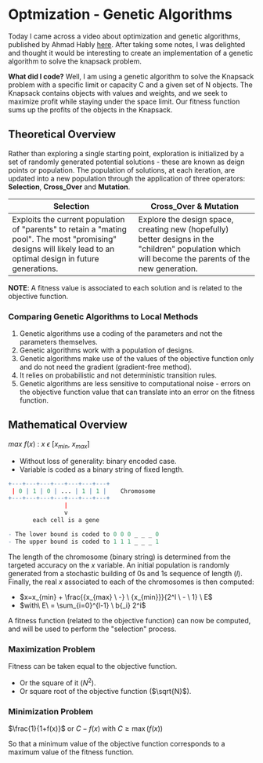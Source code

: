 # Optmization - Genetic Algorithms

Today I came across a video about optimization and genetic algorithms, published by Ahmad Hably [here](https://www.youtube.com/watch?v=x-eqUoCIXi8). After taking some notes, I was delighted and thought it would be interesting to create an implementation of a genetic algorithm to solve the knapsack problem.

<b>What did I code?</b> Well, I am using a genetic algorithm to solve the Knapsack problem with a specific limit or capacity C and a given set of N objects. The Knapsack contains objects with values and weights, and we seek to maximize profit while staying under the space limit. Our fitness function sums up the profits of the objects in the Knapsack.


## Theoretical Overview
Rather than exploring a single starting point, exploration is initialized by a set of randomly generated potential solutions - these are known as deign points or population.
The population of solutions, at each iteration, are updated into a new population through the application of three operators: <b>Selection</b>, <b>Cross_Over</b> and <b>Mutation</b>.

| Selection | Cross_Over & Mutation |
| ------------- | ------------- |
| Exploits the current population of "parents" to retain a "mating pool". The most "promising" designs will likely lead to an optimal design in future generations.  | Explore the design space, creating new (hopefully) better designs in the "children" population which will become the parents of the new generation. | 

<b>NOTE</b>: A fitness value is associated to each solution and is related to the objective function.

### Comparing Genetic Algorithms to Local Methods
1. Genetic algorithms use a coding of the parameters and not the parameters themselves.
2. Genetic algorithms work with a population of designs.
3. Genetic algorithms make use of the values of the objective function only and do not need the gradient (gradient-free method).
4. It relies on probabilistic and not deterministic transition rules.
5. Genetic algorithms are less sensitive to computational noise - errors on the objective function value that can translate into an error on the fitness function.


## Mathematical Overview
$max\ f(x)$ : $x \ \epsilon \ [x_{min}, \ x_{max}]$
- Without loss of generality: binary encoded case.
- Variable is coded as a binary string of fixed length.

```r
+---+---+---+---+---+---+---+
 | 0 | 1 | 0 | ... | 1 | 1 |    Chromosome
+---+---+---+---+---+---+---+
                |
                v
       each cell is a gene

- The lower bound is coded to 0 0 0 _ _ _ 0
- The upper bound is coded to 1 1 1 _ _ _ 1
```

The length of the chromosome (binary string) is determined from the targeted accuracy on the $x$ variable. An initial population is randomly generated from a stochastic building of 0s and 1s sequence of length ($l$). Finally, the real $x$ associated to each of the chromosomes is then computed:
- $x=x_{min} + \frac{{x_{max} \ -} \ {x_{min}}}{2^l \ - \ 1} \ E$
- $with\ E\ = \sum_{i=0}^{l-1} \ b{_i} 2^i$

A fitness function (related to the objective function) can now be computed, and will be used to perform the "selection" process.

### Maximization Problem
Fitness can be taken equal to the objective function.
- Or the square of it ($N^2$).
- Or square root of the objective function ($\sqrt{N}$).

### Minimization Problem
$\frac{1}{1+f(x)}$ or $C-f(x)$ with $C\geq\max(f(x))$

So that a minimum value of the objective function corresponds to a maximum value of the fitness function.



